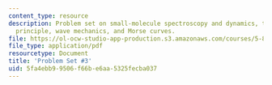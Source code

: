```yaml
---
content_type: resource
description: Problem set on small-molecule spectroscopy and dynamics, the Franck-Condon
  principle, wave mechanics, and Morse curves.
file: https://ol-ocw-studio-app-production.s3.amazonaws.com/courses/5-80-small-molecule-spectroscopy-and-dynamics-fall-2008/5fa4ebb99506f66be6aa5325fecba037_ps3_1982.pdf
file_type: application/pdf
resourcetype: Document
title: 'Problem Set #3'
uid: 5fa4ebb9-9506-f66b-e6aa-5325fecba037
---
```

